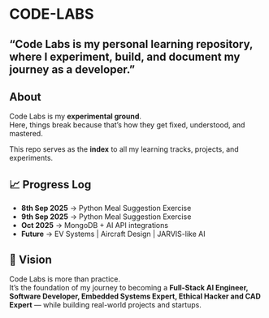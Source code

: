 # CODE-LABS

## “Code Labs is my personal learning repository, where I experiment, build, and document my journey as a developer.”

## About
Code Labs is my **experimental ground**.  
Here, things break because that’s how they get fixed, understood, and mastered.  

This repo serves as the **index** to all my learning tracks, projects, and experiments.  

## 📈 Progress Log
- **8th Sep 2025** → Python Meal Suggestion Exercise 
- **9th Sep 2025** → Python Meal Suggestion Exercise 
- **Oct 2025** → MongoDB + AI API integrations  
- **Future** → EV Systems | Aircraft Design | JARVIS-like AI 

## 🎯 Vision
Code Labs is more than practice.  
It’s the foundation of my journey to becoming a **Full-Stack AI Engineer, Software Developer, Embedded Systems Expert, Ethical Hacker and CAD Expert** — while building real-world projects and startups.